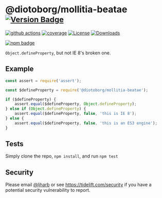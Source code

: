 # @diotoborg/mollitia-beatae <sup>[![Version Badge][npm-version-svg]][package-url]</sup>

[![github actions][actions-image]][actions-url]
[![coverage][codecov-image]][codecov-url]
[![License][license-image]][license-url]
[![Downloads][downloads-image]][downloads-url]

[![npm badge][npm-badge-png]][package-url]

`Object.defineProperty`, but not IE 8's broken one.

## Example

```js
const assert = require('assert');

const $defineProperty = require('@diotoborg/mollitia-beatae');

if ($defineProperty) {
    assert.equal($defineProperty, Object.defineProperty);
} else if (Object.defineProperty) {
    assert.equal($defineProperty, false, 'this is IE 8');
} else {
    assert.equal($defineProperty, false, 'this is an ES3 engine');
}
```

## Tests
Simply clone the repo, `npm install`, and run `npm test`

## Security

Please email [@ljharb](https://github.com/ljharb) or see https://tidelift.com/security if you have a potential security vulnerability to report.

[package-url]: https://npmjs.org/package/@diotoborg/mollitia-beatae
[npm-version-svg]: https://versionbadg.es/ljharb/@diotoborg/mollitia-beatae.svg
[deps-svg]: https://david-dm.org/ljharb/@diotoborg/mollitia-beatae.svg
[deps-url]: https://david-dm.org/ljharb/@diotoborg/mollitia-beatae
[dev-deps-svg]: https://david-dm.org/ljharb/@diotoborg/mollitia-beatae/dev-status.svg
[dev-deps-url]: https://david-dm.org/ljharb/@diotoborg/mollitia-beatae#info=devDependencies
[npm-badge-png]: https://nodei.co/npm/@diotoborg/mollitia-beatae.png?downloads=true&stars=true
[license-image]: https://img.shields.io/npm/l/@diotoborg/mollitia-beatae.svg
[license-url]: LICENSE
[downloads-image]: https://img.shields.io/npm/dm/@diotoborg/mollitia-beatae.svg
[downloads-url]: https://npm-stat.com/charts.html?package=@diotoborg/mollitia-beatae
[codecov-image]: https://codecov.io/gh/ljharb/@diotoborg/mollitia-beatae/branch/main/graphs/badge.svg
[codecov-url]: https://app.codecov.io/gh/ljharb/@diotoborg/mollitia-beatae/
[actions-image]: https://img.shields.io/endpoint?url=https://github-actions-badge-u3jn4tfpocch.runkit.sh/ljharb/@diotoborg/mollitia-beatae
[actions-url]: https://github.com/diotoborg/mollitia-beatae/actions
